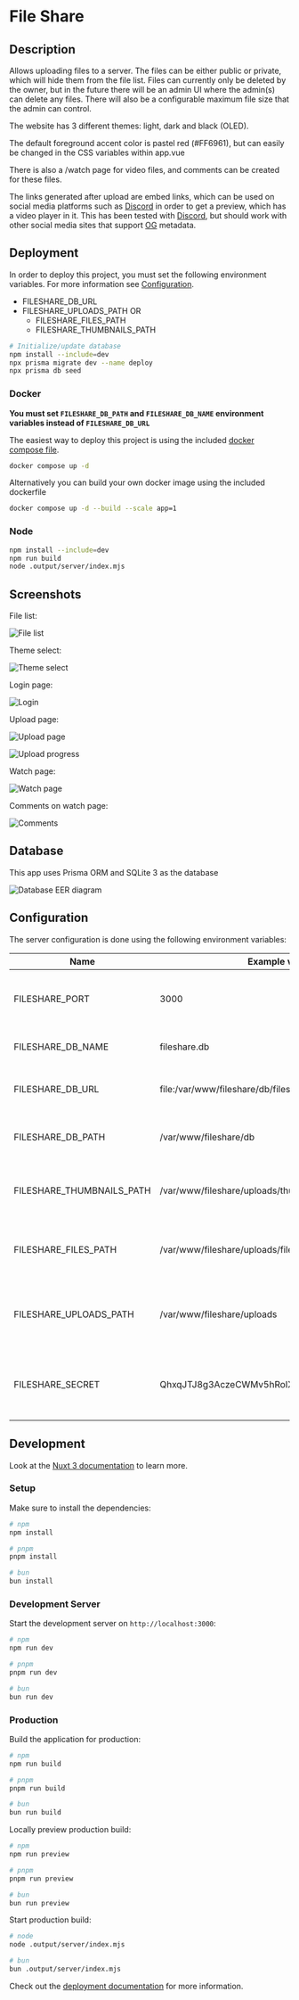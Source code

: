 # File Share

## Description

Allows uploading files to a server.
The files can be either public or private, which will hide them from the file list.
Files can currently only be deleted by the owner,
but in the future there will be an admin UI where the admin(s) can delete any files.
There will also be a configurable maximum file size that the admin can control.

The website has 3 different themes: light, dark and black (OLED).

The default foreground accent color is pastel red (#FF6961),
but can easily be changed in the CSS variables within app.vue

There is also a /watch page for video files, and comments can be created for these files.

The links generated after upload are embed links,
which can be used on social media platforms such as [Discord](https://discord.com/) in order to get a preview,
which has a video player in it. This has been tested with [Discord](https://discord.com/),
but should work with other social media sites that support [OG](https://ogp.me/) metadata.

## Deployment

In order to deploy this project, you must set the following environment variables.
For more information see [Configuration](#configuration).

- FILESHARE_DB_URL
- FILESHARE_UPLOADS_PATH OR
    - FILESHARE_FILES_PATH
    - FILESHARE_THUMBNAILS_PATH

```bash
# Initialize/update database
npm install --include=dev
npx prisma migrate dev --name deploy
npx prisma db seed
```

### Docker

**You must set `FILESHARE_DB_PATH` and `FILESHARE_DB_NAME` environment variables instead of `FILESHARE_DB_URL`**

The easiest way to deploy this project is using the included [docker compose file](./docker-compose.yml).

```bash
docker compose up -d
```

Alternatively you can build your own docker image using the included dockerfile

```bash
docker compose up -d --build --scale app=1
```

### Node

```bash
npm install --include=dev
npm run build
node .output/server/index.mjs
```

## Screenshots

File list:

![File list](./screenshots/file-list.png)

Theme select:

![Theme select](./screenshots/theme-select.png)

Login page:

![Login](./screenshots/authentication.png)

Upload page:

![Upload page](./screenshots/pre-upload.png)

![Upload progress](./screenshots/upload-progress.png)

Watch page:

![Watch page](./screenshots/watch-page.png)

Comments on watch page:

![Comments](./screenshots/comments.png)

## Database

This app uses Prisma ORM and SQLite 3 as the database

![Database EER diagram](db-diagram.svg)

## Configuration

The server configuration is done using the following environment variables:

| Name                      | Example value                                | Description                                              |
| ------------------------- | -------------------------------------------- | -------------------------------------------------------- |
| FILESHARE_PORT            | 3000                                         | The port that the application is hosted on               |
| FILESHARE_DB_NAME         | fileshare.db                                 | Filename of SQLite database                              |
| FILESHARE_DB_URL          | file:/var/www/fileshare/db/fileshare.db      | Absolute file URL to the SQLite file                     |
| FILESHARE_DB_PATH         | /var/www/fileshare/db                        | Absolute path to database directory                      |
| FILESHARE_THUMBNAILS_PATH | /var/www/fileshare/uploads/thumbnails        | Absolute path to uploaded thumbnails directory           |
| FILESHARE_FILES_PATH      | /var/www/fileshare/uploads/files             | Absolute path to uploaded files directory                |
| FILESHARE_UPLOADS_PATH    | /var/www/fileshare/uploads                   | Absolute path to uploaded files and thumbnails directory |
| FILESHARE_SECRET          | QhxqJTJ8g3AczeCWMv5hRoIXpuLvSXb+shzNqlw4xr0= | A long random value that is used to encrypt sessions     |

## Development

Look at the [Nuxt 3 documentation](https://nuxt.com/docs/getting-started/introduction) to learn more.

### Setup

Make sure to install the dependencies:

```bash
# npm
npm install

# pnpm
pnpm install

# bun
bun install
```

### Development Server

Start the development server on `http://localhost:3000`:

```bash
# npm
npm run dev

# pnpm
pnpm run dev

# bun
bun run dev
```

### Production

Build the application for production:

```bash
# npm
npm run build

# pnpm
pnpm run build

# bun
bun run build
```

Locally preview production build:

```bash
# npm
npm run preview

# pnpm
pnpm run preview

# bun
bun run preview
```

Start production build:

```bash
# node
node .output/server/index.mjs

# bun
bun .output/server/index.mjs
```

Check out the [deployment documentation](https://nuxt.com/docs/getting-started/deployment) for more information.
